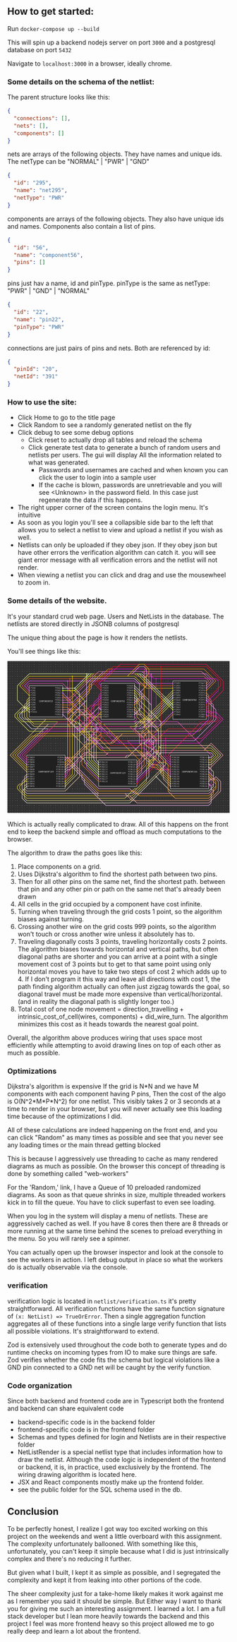 ## How to get started:

Run `docker-compose up --build`

This will spin up a backend nodejs server on port `3000`
and a postgresql database on port `5432`

Navigate to `localhost:3000` in a browser, ideally chrome.

### Some details on the schema of the netlist:

The parent structure looks like this:

```json
{
  "connections": [],
  "nets": [],
  "components": []
}
```

nets are arrays of the following objects.
They have names and unique ids.
The netType can be "NORMAL" | "PWR" | "GND"

```json
{
  "id": "295",
  "name": "net295",
  "netType": "PWR"
}
```

components are arrays of the following objects.
They also have unique ids and names. Components also
contain a list of pins.

```json
{
  "id": "56",
  "name": "component56",
  "pins": []
}
```

pins just hav a name, id and pinType.
pinType is the same as netType: "PWR" | "GND" | "NORMAL"

```json
{
  "id": "22",
  "name": "pin22",
  "pinType": "PWR"
}
```

connections are just pairs of pins and nets. Both are referenced
by id:

```json
{
  "pinId": "20",
  "netId": "391"
}
```

### How to use the site:

- Click Home to go to the title page
- Click Random to see a randomly generated netlist on the fly
- Click debug to see some debug options
    - Click reset to actually drop all tables and reload the schema
    - Click generate test data to generate a bunch of random users and netlists per users. The gui will display
      All the information related to what was generated.
        - Passwords and usernames are cached and when known you can click the user to login into a sample user
      - If the cache is blown, passwords are unretrievable and you will see \<Unknown\> in the password field.
        In this case just regenerate the data if this happens.
- The right upper corner of the screen contains the login menu. It's intuitive
- As soon as you login you'll see a collapsible side bar to the left that allows you
  to select a netlist to view and upload a netlist if you wish as well.
- Netlists can only be uploaded if they obey json. If they obey json but have other errors
  the verification algorithm can catch it. you will see giant error message with all verification errors and the netlist
  will
  not render.
- When viewing a netlist you can click and drag and use the mousewheel to zoom in.

### Some details of the website.

It's your standard crud web page. Users and NetLists in the database.
The netlists are stored directly in JSONB columns of postgresql

The unique thing about the page is how it renders the netlists.

You'll see things like this:

![img.png](img.png)

Which is actually really complicated to draw. All of this happens
on the front end to keep the backend simple and offload as much
computations to the browser.

The algorithm to draw the paths goes like this:

1. Place components on a grid.
2. Uses Dijkstra's algorithm to find the shortest path between
   two pins.
3. Then for all other pins on the same net, find the shortest path.
   between that pin and any other pin or path on the same net that's already been drawn
4. All cells in the grid occupied by a component have cost infinite.
5. Turning when traveling through the grid costs 1 point, so the algorithm
   biases against turning.
6. Crossing another wire on the grid costs 999 points, so the algorithm won't
   touch or cross another wire unless it absolutely has to.
7. Traveling diagonally costs 3 points, traveling horizontally costs 2 points. The algorithm biases towards
   horizontal and vertical paths, but often diagonal paths are shorter and you can arrive at a point with a single
   movement cost of 3 points but to get to that same point using only horizontal moves you have to take
   two steps of cost 2 which adds up to 4. If I don't program it this way and leave all directions with cost 1, the
   path finding algorithm actually can often just zigzag towards the goal, so diagonal travel
   must be made more expensive than vertical/horizontal. (and in reality the diagonal path is slightly longer too.)
8. Total cost of one node movement = direction_travelling + intrinsic_cost_of_cell(wires, components) + did_wire_turn.
   The algorithm minimizes this cost as it heads towards the nearest goal point.

Overall, the algorithm above produces wiring that uses space most efficiently while attempting
to avoid drawing lines on top of each other as much as possible.

### Optimizations

Dijkstra's algorithm is expensive If the grid is N\*N and we have M components with each component having P pins,
Then the cost of the algo is O(N^2\*M\*P\*N^2) for one netlist. This visibly takes 2 or 3 seconds at a time to render
in your browser, but you will never actually see this loading time because of the optimizations I did.

All of these calculations are indeed happening on the front end, and you can click "Random"
as many times as possible and see that you never see any loading times or the main thread getting blocked

This is because I aggressively use threading to cache as many rendered diagrams as much as possible. On the browser
this concept of threading is done by something called "web-workers"

For the 'Random,' link, I have a Queue of 10 preloaded randomized diagrams. As soon as that queue shrinks in size,
multiple threaded
workers kick in to fill the queue. You have to click superfast to even see loading.

When you log in the system will display a menu of netlists. These are aggressively cached as well. If you have 8 cores
then there are 8 threads or more running at the same time behind the scenes to preload everything in the menu. So
you will rarely see a spinner.

You can actually open up the browser inspector and look at the console to see the workers in action.
I left debug output in place so what the workers do is actually observable via the console.

### verification

verification logic is located in `netlist/verification.ts`
it's pretty straightforward. All verification functions have the same function
signature of `(x: NetList) => TrueOrError`. Then a single aggregation function
aggregates all of these functions into a single large verify function that lists all
possible violations. It's straightforward to extend.

Zod is extensively used throughout the code both to generate types and do runtime checks on incoming types
from IO to make sure things are safe. Zod verifies whether the code fits the schema but logical violations
like a GND pin connected to a GND net will be caught by the verify function.

### Code organization

Since both backend and frontend code are in Typescript both the frontend and backend can share equivalent code

- backend-specific code is in the backend folder
- frontend-specific code is in the frontend folder
- Schemas and types defined for login and Netlists are in their respective folder
- NetListRender is a special netlist type that includes information how to draw the netlist.
  Although the code logic is independent of the frontend or backend, it is, in practice, used exclusively by the
  frontend. The wiring drawing algorithm is located here.
- JSX and React components mostly make up the frontend folder.
- see the public folder for the SQL schema used in the db.

## Conclusion

To be perfectly honest, I realize I got way too excited working on this project on the weekends and went a little
overboard with this assignment.
The complexity unfortunately ballooned. With something like this, unfortunately, you can't keep it simple because what
I did is just intrinsically complex and there's no reducing it further.

But given what I built, I kept it as simple as possible, and I segregated the complexity and kept it from leaking into
other portions of the code.

The sheer complexity just for a take-home likely makes it work against me as I remember you said it should be simple.
But Either way I want to thank you for giving me such an interesting assignment. I learned a lot. I am a full stack
developer
but I lean more heavily towards the backend and this project I feel was more frontend heavy so this project allowed me
to go really deep and learn a lot about the frontend.



